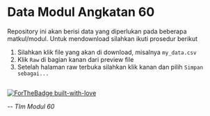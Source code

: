 # Data Modul Angkatan 60

Repository ini akan berisi data yang diperlukan pada beberapa matkul/modul. Untuk mendownload silahkan ikuti prosedur berikut
1. Silahkan klik file yang akan di download, misalnya `my_data.csv`
2. Klik `Raw` di bagian kanan dari preview file
3. Setelah halaman raw terbuka silahkan klik kanan dan pilih `Simpan sebagai...`

##
[![ForTheBadge built-with-love](http://ForTheBadge.com/images/badges/built-with-love.svg)](https://GitHub.com/Naereen/) 

*-- TIm Modul 60*
